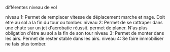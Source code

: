 différentes niveau de vol

niveau 1: Permet de remplacer vitesse de déplacement marche et nage. Doit étre au sol a la fin du tour ou tomber.
niveau 2: Permet de se rattraper dans une chute sur un jet d'acrobatie réussit. permet de planer. N'as plus obligation d'étre au sol a la fin de son tour
niveau 3: Permet de monter dans les airs. Permet de rester stable dans les airs.
niveau 4: Se faire immobiliser ne fais plus tomber.